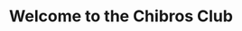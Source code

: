 ---
published: true
title: 'Welcome to the Chibros Club'
collection: ailleurs
release_date: '2016-05-09 00:00:00'
image:
    user/pages/01.Emissions/ailleurs-129/ouiedire_ailleurs-129_cover-1.png: { name: ouiedire_ailleurs-129_cover-1.png, type: image/png, size: 496934, path: user/pages/01.Emissions/ailleurs-129/ouiedire_ailleurs-129_cover-1.png }
number: '129'
slug: ailleurs-129
taxonomy:
    dj: 'Philip Jacob Nache'
    artist: [Clarence, 'D''Marc Cantu', 'Das Ding', 'Elec Pt 1', 'Esplendor Geometrico', FRAK, 'Femminielli Noir', 'Gesloten Cirkel', KORD, 'KORD feat Anni Gylling', 'Liaisons Dangereuses', 'Los Hermanos Rodriguez', 'Raheem Hershel', Rutes, Smackulator]
playlists:
    - { title: null, tracks: [{ timecode: '00:00:00', artists: ['Femminielli Noir'], title: 'Rectum Palace' }, { timecode: '00:08:10', artists: [Rutes], title: 'Tick Tack' }, { timecode: '00:11:57', artists: [FRAK], title: 'Southern East Light' }, { timecode: '00:16:04', artists: ['KORD feat Anni Gylling'], title: Black }, { timecode: '00:20:00', artists: ['Elec Pt 1'], title: 'A groove' }, { timecode: '00:22:46', artists: [KORD], title: 'In absence' }, { timecode: '00:26:48', artists: ['Gesloten Cirkel'], title: Yamagic }, { timecode: '00:30:05', artists: ['D''Marc Cantu'], title: 'No control' }, { timecode: '00:33:16', artists: ['Los Hermanos Rodriguez'], title: 'The Hague is the Plague' }, { timecode: '00:37:22', artists: [Smackulator], title: Doo-Rag }, { timecode: '00:41:27', artists: ['Raheem Hershel'], title: Electroclash }, { timecode: '00:45:06', artists: ['Esplendor Geometrico'], title: 'Moscu esta helado' }, { timecode: '00:48:46', artists: [Clarence], title: Turbine }, { timecode: '00:51:58', artists: ['Das Ding'], title: 'Reassurance Ritual' }, { timecode: '00:55:33', artists: ['Liaisons Dangereuses'], title: Peut-Etre...Pas }] }
presentation: ''
image_hd:
    user/pages/01.Emissions/ailleurs-129/ouiedire_ailleurs-129_cover_hd.png: { name: ouiedire_ailleurs-129_cover_hd.png, type: image/png, size: 613529, path: user/pages/01.Emissions/ailleurs-129/ouiedire_ailleurs-129_cover_hd.png }

---